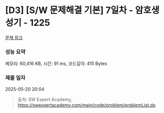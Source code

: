 # [D3] [S/W 문제해결 기본] 7일차 - 암호생성기 - 1225 

[문제 링크](https://swexpertacademy.com/main/code/problem/problemDetail.do?contestProbId=AV14uWl6AF0CFAYD) 

### 성능 요약

메모리: 60,416 KB, 시간: 91 ms, 코드길이: 415 Bytes

### 제출 일자

2025-05-20 20:04



> 출처: SW Expert Academy, https://swexpertacademy.com/main/code/problem/problemList.do